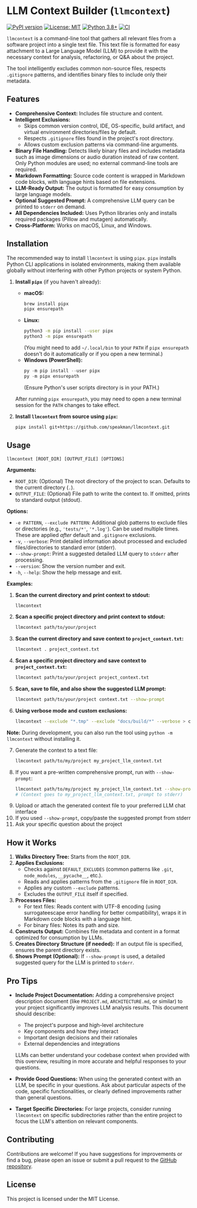 # LLM Context Builder (`llmcontext`)

[![PyPI version](https://badge.fury.io/py/llmcontext.svg)](https://badge.fury.io/py/llmcontext)
[![License: MIT](https://img.shields.io/badge/License-MIT-yellow.svg)](https://opensource.org/licenses/MIT)
[![Python 3.8+](https://img.shields.io/badge/python-3.8+-blue.svg)](https://www.python.org/downloads/)
[![CI](https://github.com/speakman/llmcontext/actions/workflows/ci.yml/badge.svg)](https://github.com/speakman/llmcontext/actions/workflows/ci.yml)

`llmcontext` is a command-line tool that gathers all relevant files from a software project into a single text file. This text file is formatted for easy attachment to a Large Language Model (LLM) to provide it with the necessary context for analysis, refactoring, or Q&A about the project.

The tool intelligently excludes common non-source files, respects `.gitignore` patterns, and identifies binary files to include only their metadata.

## Features

- **Comprehensive Context:** Includes file structure and content.
- **Intelligent Exclusions:**
  - Skips common version control, IDE, OS-specific, build artifact, and virtual environment directories/files by default.
  - Respects `.gitignore` files found in the project's root directory.
  - Allows custom exclusion patterns via command-line arguments.
 - **Binary File Handling:** Detects likely binary files and includes metadata such as image dimensions or audio duration instead of raw content. Only Python modules are used; no external command-line tools are required.
 - **Markdown Formatting:** Source code content is wrapped in Markdown code blocks, with language hints based on file extensions.
 - **LLM-Ready Output:** The output is formatted for easy consumption by large language models.
 - **Optional Suggested Prompt:** A comprehensive LLM query can be printed to `stderr` on demand.
- **All Dependencies Included:** Uses Python libraries only and installs required packages (Pillow and mutagen) automatically.
- **Cross-Platform:** Works on macOS, Linux, and Windows.

## Installation

The recommended way to install `llmcontext` is using `pipx`. `pipx` installs Python CLI applications in isolated environments, making them available globally without interfering with other Python projects or system Python.

1.  **Install `pipx`** (if you haven't already):

    - **macOS:**
      ```bash
      brew install pipx
      pipx ensurepath
      ```
    - **Linux:**
      ```bash
      python3 -m pip install --user pipx
      python3 -m pipx ensurepath
      ```
      (You might need to add `~/.local/bin` to your `PATH` if `pipx ensurepath` doesn't do it automatically or if you open a new terminal.)
    - **Windows (PowerShell):**
      ```powershell
      py -m pip install --user pipx
      py -m pipx ensurepath
      ```
      (Ensure Python's user scripts directory is in your PATH.)

    After running `pipx ensurepath`, you may need to open a new terminal session for the `PATH` changes to take effect.

2.  **Install `llmcontext` from source using `pipx`:**
    ```bash
    pipx install git+https://github.com/speakman/llmcontext.git
    ```

## Usage

```
llmcontext [ROOT_DIR] [OUTPUT_FILE] [OPTIONS]
```

**Arguments:**

- `ROOT_DIR`: (Optional) The root directory of the project to scan. Defaults to the current directory (`.`).
- `OUTPUT_FILE`: (Optional) File path to write the context to. If omitted, prints to standard output (stdout).

**Options:**

- `-e PATTERN`, `--exclude PATTERN`: Additional glob patterns to exclude files or directories (e.g., `'tests/*'`, `'*.log'`). Can be used multiple times. These are applied _after_ default and `.gitignore` exclusions.
- `-v`, `--verbose`: Print detailed information about processed and excluded files/directories to standard error (stderr).
- `--show-prompt`: Print a suggested detailed LLM query to `stderr` after processing.
- `--version`: Show the version number and exit.
- `-h`, `--help`: Show the help message and exit.

**Examples:**

1.  **Scan the current directory and print context to stdout:**

    ```bash
    llmcontext
    ```

2.  **Scan a specific project directory and print context to stdout:**

    ```bash
    llmcontext path/to/your/project
    ```

3.  **Scan the current directory and save context to `project_context.txt`:**

    ```bash
    llmcontext . project_context.txt
    ```

4.  **Scan a specific project directory and save context to `project_context.txt`:**

    ```bash
    llmcontext path/to/your/project project_context.txt
    ```

5.  **Scan, save to file, and also show the suggested LLM prompt:**

    ```bash
    llmcontext path/to/your/project context.txt --show-prompt
    ```

6.  **Using verbose mode and custom exclusions:**
    ```bash
    llmcontext --exclude "*.tmp" --exclude "docs/build/*" --verbose > context_output.txt
    ```

**Note:** During development, you can also run the tool using `python -m llmcontext` without installing it.

7.  Generate the context to a text file:
    ```bash
    llmcontext path/to/my/project my_project_llm_context.txt
    ```
8.  If you want a pre-written comprehensive prompt, run with `--show-prompt`:
    ```bash
    llmcontext path/to/my/project my_project_llm_context.txt --show-prompt
    # (Context goes to my_project_llm_context.txt, prompt to stderr)
    ```
9.  Upload or attach the generated context file to your preferred LLM chat interface
10. If you used `--show-prompt`, copy/paste the suggested prompt from stderr
11. Ask your specific question about the project

## How it Works

1.  **Walks Directory Tree:** Starts from the `ROOT_DIR`.
2.  **Applies Exclusions:**
    - Checks against `DEFAULT_EXCLUDES` (common patterns like `.git`, `node_modules`, `__pycache__`, etc.).
    - Reads and applies patterns from the `.gitignore` file in `ROOT_DIR`.
    - Applies any custom `--exclude` patterns.
    - Excludes the `OUTPUT_FILE` itself if specified.
3.  **Processes Files:**
    - For text files: Reads content with UTF-8 encoding (using surrogateescape error handling for better compatibility), wraps it in Markdown code blocks with a language hint.
    - For binary files: Notes its path and size.
4.  **Constructs Output:** Combines file metadata and content in a format optimized for consumption by LLMs.
5.  **Creates Directory Structure (if needed):** If an output file is specified, ensures the parent directory exists.
6.  **Shows Prompt (Optional):** If `--show-prompt` is used, a detailed suggested query for the LLM is printed to `stderr`.

## Pro Tips

- **Include Project Documentation:** Adding a comprehensive project description document (like `PROJECT.md`, `ARCHITECTURE.md`, or similar) to your project significantly improves LLM analysis results. This document should describe:

  - The project's purpose and high-level architecture
  - Key components and how they interact
  - Important design decisions and their rationales
  - External dependencies and integrations

  LLMs can better understand your codebase context when provided with this overview, resulting in more accurate and helpful responses to your questions.

- **Provide Good Questions:** When using the generated context with an LLM, be specific in your questions. Ask about particular aspects of the code, specific functionalities, or clearly defined improvements rather than general questions.

- **Target Specific Directories:** For large projects, consider running `llmcontext` on specific subdirectories rather than the entire project to focus the LLM's attention on relevant components.

## Contributing

Contributions are welcome! If you have suggestions for improvements or find a bug, please open an issue or submit a pull request to the [GitHub repository](https://github.com/speakman/llmcontext).

## License

This project is licensed under the MIT License.

